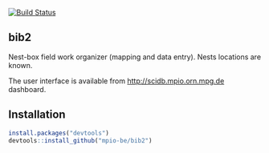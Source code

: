 [![Build Status](https://travis-ci.org/mpio-be/bib2.svg?branch=master)](https://travis-ci.org/mpio-be/bib2)

bib2
------------
 Nest-box field work organizer (mapping and data entry). Nests locations are known.

 The user interface is available from http://scidb.mpio.orn.mpg.de dashboard.


Installation
------------

``` r
install.packages("devtools")
devtools::install_github("mpio-be/bib2")
```

